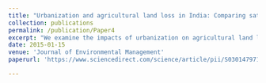 ```yaml
---
title: "Urbanization and agricultural land loss in India: Comparing satellite estimates with census data"
collection: publications
permalink: /publication/Paper4
excerpt: "We examine the impacts of urbanization on agricultural land loss in India from 2001 to 2010. We combined a hierarchical classification approach with econometric time series analysis to reconstruct land-cover change histories using time series MODIS 250 m VI images composited at 16-day intervals and night time lights (NTL) data. We compared estimates of agricultural land loss using satellite data with agricultural census data. Our analysis highlights six key results. First, agricultural land loss is occurring around smaller cities more than around bigger cities. Second, from 2001 to 2010, each state lost less than 1% of its total geographical area due to agriculture to urban expansion. Third, the northeastern states experienced the least amount of agricultural land loss. Fourth, agricultural land loss is largely in states and districts which have a larger number of operational or approved SEZs. Fifth, urban conversion of agricultural land is concentrated in a few districts and states with high rates of economic growth. Sixth, agricultural land loss is predominantly in states with higher agricultural land suitability compared to other states. Although the total area of agricultural land lost to urban expansion has been relatively low, our results show that since 2006, the amount of agricultural land converted has been increasing steadily. Given that the preponderance of India's urban population growth has yet to occur, the results suggest an increase in the conversion of agricultural land going into the future."
date: 2015-01-15
venue: 'Journal of Environmental Management'
paperurl: 'https://www.sciencedirect.com/science/article/pii/S0301479714002540'

---
```

